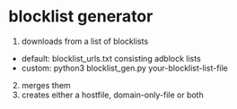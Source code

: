 # blocklist generator

1. downloads from a list of blocklists
  - default: blocklist_urls.txt consisting adblock lists
  - custom: python3 blocklist_gen.py your-blocklist-list-file 
2. merges them
3. creates either a hostfile, domain-only-file or both
